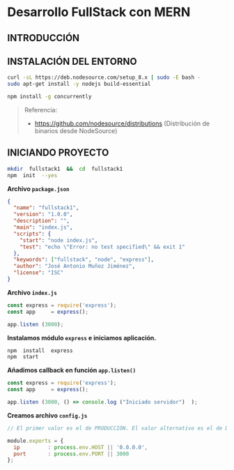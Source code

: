 # Desarrollo FullStack con MERN


## INTRODUCCIÓN



## INSTALACIÓN DEL ENTORNO

```bash 
curl -sL https://deb.nodesource.com/setup_8.x | sudo -E bash -
sudo apt-get install -y nodejs build-essential

npm install -g concurrently
```

> Referencia: 
> -  https://github.com/nodesource/distributions  (Distribución de binarios desde NodeSource)


## INICIANDO PROYECTO

```bash
mkdir  fullstack1  &&  cd  fullstack1
npm  init  --yes
```

**Archivo `package.json`**

```json
{
  "name": "fullstack1",
  "version": "1.0.0",
  "description": "",
  "main": "index.js",
  "scripts": {
    "start": "node index.js",
    "test": "echo \"Error: no test specified\" && exit 1"
  },
  "keywords": ["fullstack", "node", "express"],
  "author": "José Antonio Muñoz Jiménez",
  "license": "ISC"
}

```

**Archivo `index.js`**

```js
const express = require('express');
const app     = express();

app.listen (3000);
```

**Instalamos módulo `express` e iniciamos aplicación.**

```bash
npm  install  express
npm  start
```

**Añadimos callback en función `app.listen()`**

```js
const express = require('express');
const app     = express();

app.listen (3000, () => console.log ("Iniciado servidor")  );
```

**Creamos archivo `config.js`**

```js
// El primer valor es el de PRODUCCIÓN. El valor alternativo es el de DESARROLLO

module.exports = {
  ip         : process.env.HOST || '0.0.0.0',
  port       : process.env.PORT || 3000
};
```
